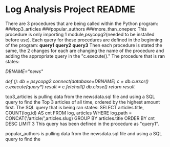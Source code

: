 # Log Analysis Project README

There are 3 procedures that are being called within the Python program:
	###top3_articles
	###popular_authors
	###more_than_oneperc
This procedure is only importing 1 module,psycopg2(needed to be installed before use).  Each query for these procedures are defined in the beginning of the program:
	**query1**
	**query2**
	**query3**
Then each procedure is stated the same, the 2 changes for each are changing the name of the procedure and adding the appropriate 
query in the "c.execute()."  The procedure that is ran states:
  
  _DBNAME="news"_
  
  _def ():
    db = psycopg2.connect(database=DBNAME)
    c = db.cursor()
    c.execute(query*)
    result = c.fetchall()
    db.close()
    return result_

top3_articles is pulling data from the newsdata.sql file and using a SQL query to find the Top 3 articles of all time, ordered by the highest amount first.  The SQL query that is being ran states:
	SELECT articles.title, COUNT(log.id) AS cnt 
	FROM log, articles 
	WHERE log.path = CONCAT('/article/',articles.slug) 
	GROUP BY articles.title 
	ORDER BY cnt DESC 
	LIMIT 3
This query has been defined in the procedure as "query1".

popular_authors is pulling data from the newsdata.sql file and using a SQL query to find the 
